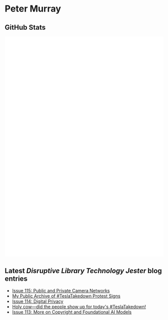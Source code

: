 # Peter Murray

## GitHub Stats
![Metrics](/github-metrics.svg)


## Latest _Disruptive Library Technology Jester_ blog entries
<!-- BLOG-POST-LIST:START -->
- [Issue 115: Public and Private Camera Networks](https://dltj.org/article/issue-115-camera-networks)
- [My Public Archive of #TeslaTakedown Protest Signs](https://dltj.org/article/tesla-takedown-protest-signs)
- [Issue 114: Digital Privacy](https://dltj.org/article/issue-114-digital-privacy)
- [Holy cow—did the people show up for today&#39;s #TeslaTakedown!](https://dltj.org/article/tesla-takedown-march-29)
- [Issue 113: More on Copyright and Foundational AI Models](https://dltj.org/article/issue-113-llm-copyright)
<!-- BLOG-POST-LIST:END -->


[LinkedIn]: https://www.linkedin.com/in/datagazetteer "LinkedIn"
[Twitter]: https://twitter.com/DataG "Twitter"
[blog]: https://dltj.org/ "Blog"
